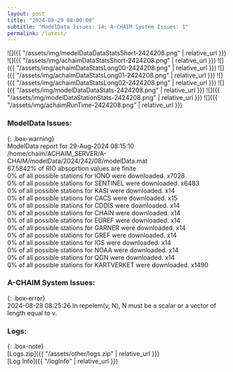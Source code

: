 ```yaml
---
layout: post
title: "2024-08-29 08:00:00"
subtitle: "ModelData Issues: 14; A-CHAIM System Issues: 1"
permalink: /latest/
---
```


![]({{ "/assets/img/modelDataDataStatsShort-2424208.png" | relative_url }})
![]({{ "/assets/img/achaimDataStatsShort-2424208.png" | relative_url }})
![]({{ "/assets/img/achaimDataStatsLong00-2424208.png" | relative_url }})
![]({{ "/assets/img/achaimDataStatsLong01-2424208.png" | relative_url }})
![]({{ "/assets/img/achaimDataStatsLong02-2424208.png" | relative_url }})
![]({{ "/assets/img/modelDataDataStats-2424208.png" | relative_url }})
![]({{ "/assets/img/modelDataStationStats-2424208.png" | relative_url }})
![]({{ "/assets/img/achaimRunTime-2424208.png" | relative_url }})


### ModelData Issues:  
  
{: .box-warning}  
 ModelData report for 29-Aug-2024 08:15:10   
 /home/chaim/ACHAIM_SERVER/A-CHAIM/modelData/2024/242/08/modelData.mat   
 67.5842% of RIO absoprtion values are finite   
 0% of all possible stations for IONO were downloaded. x7028   
 0% of all possible stations for SENTINEL were downloaded. x6483   
 0% of all possible stations for KASI were downloaded. x14   
 0% of all possible stations for CACS were downloaded. x15   
 0% of all possible stations for CDDIS were downloaded. x14   
 0% of all possible stations for CHAIN were downloaded. x14   
 0% of all possible stations for EUREF were downloaded. x14   
 0% of all possible stations for GARNER were downloaded. x14   
 0% of all possible stations for GREF were downloaded. x14   
 0% of all possible stations for IGS were downloaded. x14   
 0% of all possible stations for NOAA were downloaded. x14   
 0% of all possible stations for QGN were downloaded. x14   
 0% of all possible stations for KARTVERKET were downloaded. x1490   
  
### A-CHAIM System Issues:  
  
{: .box-error}  
2024-08-29 08:25:26 In repelem(v, N), N must be a scalar or a vector of length equal to v.  

### Logs:  
  
{: .box-note}  
[Logs.zip]({{ "/assets/other/logs.zip" | relative_url }})  
[Log Info]({{ "/logInfo" | relative_url }})  
